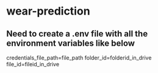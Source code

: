 # wear-prediction

## Need to create a .env file with all the environment variables like below
credentials_file_path=file_path
folder_id=folderid_in_drive
file_id=fileid_in_drive
